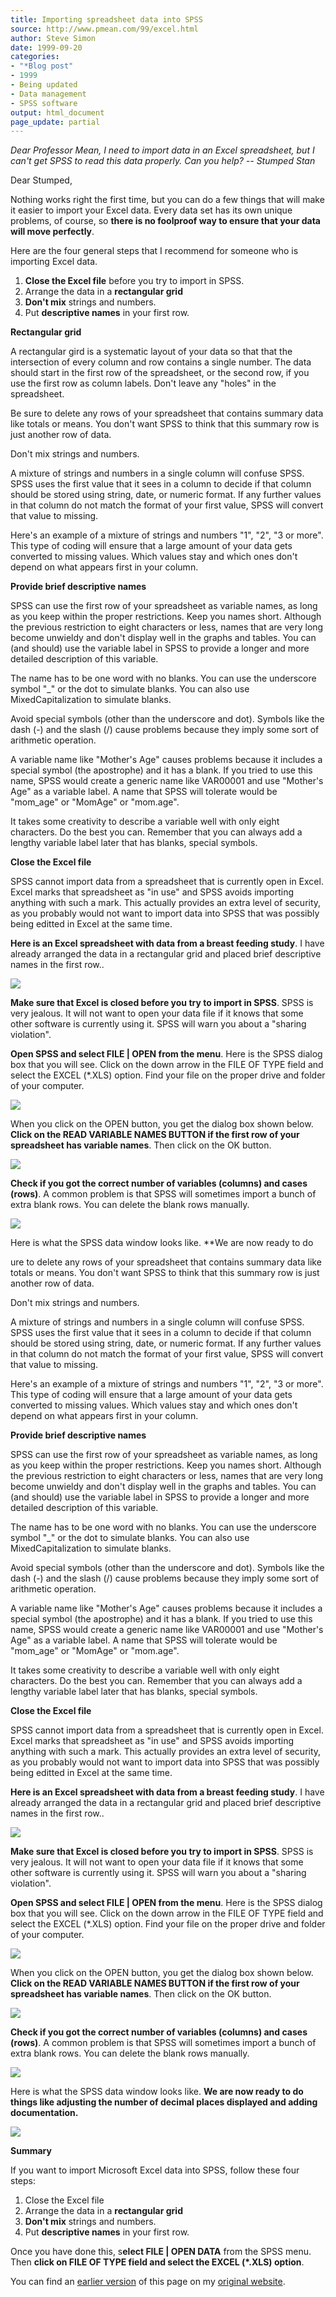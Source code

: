 ```yaml
---
title: Importing spreadsheet data into SPSS
source: http://www.pmean.com/99/excel.html
author: Steve Simon
date: 1999-09-20
categories:
- "*Blog post"
- 1999
- Being updated
- Data management
- SPSS software
output: html_document
page_update: partial
---
```


*Dear Professor Mean, I need to import data in an Excel spreadsheet, but I can't get SPSS to read this data properly. Can you help? -- Stumped Stan*

Dear Stumped,

Nothing works right the first time, but you can do a few things that will make it easier to import your Excel data. Every data set has its own unique problems, of course, so **there is no foolproof way to ensure that your data will move perfectly**.

Here are the four general steps that I recommend for someone who is importing Excel data.

1.  **Close the Excel file** before you try to import in SPSS.
2.  Arrange the data in a **rectangular grid**
3.  **Don't mix** strings and numbers.
4.  Put **descriptive names** in your first row.

**Rectangular grid**

A rectangular gird is a systematic layout of your data so that that the intersection of every column and row contains a single number. The data should start in the first row of the spreadsheet, or the second row, if you use the first row as column labels. Don't leave any "holes" in the spreadsheet.

Be sure to delete any rows of your spreadsheet that contains summary data like totals or means. You don't want SPSS to think that this summary row is just another row of data.

Don't mix strings and numbers.

A mixture of strings and numbers in a single column will confuse SPSS. SPSS uses the first value that it sees in a column to decide if that column should be stored using string, date, or numeric format. If any further values in that column do not match the format of your first value, SPSS will convert that value to missing.

Here's an example of a mixture of strings and numbers "1", "2", "3 or more". This type of coding will ensure that a large amount of your data gets converted to missing values. Which values stay and which ones don't depend on what appears first in your column.

**Provide brief descriptive names**

SPSS can use the first row of your spreadsheet as variable names, as long as you keep within the proper restrictions. Keep you names short. Although the previous restriction to eight characters or less, names that are very long become unwieldy and don't display well in the graphs and tables. You can (and should) use the variable label in SPSS to provide a longer and more detailed description of this variable.

The name has to be one word with no blanks. You can use the underscore symbol "_" or the dot to simulate blanks. You can also use MixedCapitalization to simulate blanks.

Avoid special symbols (other than the underscore and dot). Symbols like the dash (-) and the slash (/) cause problems because they imply some sort of arithmetic operation.

A variable name like "Mother's Age" causes problems because it includes a special symbol (the apostrophe) and it has a blank. If you tried to use this name, SPSS would create a generic name like VAR00001 and use "Mother's Age" as a variable label. A name that SPSS will tolerate would be "mom_age" or "MomAge" or "mom.age".

It takes some creativity to describe a variable well with only eight characters. Do the best you can. Remember that you can always add a lengthy variable label later that has blanks, special symbols.

**Close the Excel file**

SPSS cannot import data from a spreadsheet that is currently open in Excel. Excel marks that spreadsheet as "in use" and SPSS avoids importing anything with such a mark. This actually provides an extra level of security, as you probably would not want to import data into SPSS that was possibly being editted in Excel at the same time.

**Here is an Excel spreadsheet with data from a breast feeding study**. I have already arranged the data in a rectangular grid and placed brief descriptive names in the first row..

![](../../../web/images/99/excel01.gif)

**Make sure that Excel is closed before you try to import in SPSS**. SPSS is very jealous. It will not want to open your data file if it knows that some other software is currently using it. SPSS will warn you about a "sharing violation".

**Open SPSS and select FILE | OPEN from the menu**. Here is the SPSS dialog box that you will see. Click on the down arrow in the FILE OF TYPE field and select the EXCEL (*.XLS) option. Find your file on the proper drive and folder of your computer.

![](../../../web/images/99/excel02.gif)

When you click on the OPEN button, you get the dialog box shown below. **Click on the READ VARIABLE NAMES BUTTON if the first row of your spreadsheet has variable names**. Then click on the OK button.

![](../../../web/images/99/excel03.gif)

**Check if you got the correct number of variables (columns) and cases (rows)**. A common problem is that SPSS will sometimes import a bunch of extra blank rows. You can delete the blank rows manually.

![](../../../web/images/99/excel04.gif)

Here is what the SPSS data window looks like. **We are now ready to do

ure to delete any rows of your spreadsheet that contains summary data like totals or means. You don't want SPSS to think that this summary row is just another row of data.

Don't mix strings and numbers.

A mixture of strings and numbers in a single column will confuse SPSS. SPSS uses the first value that it sees in a column to decide if that column should be stored using string, date, or numeric format. If any further values in that column do not match the format of your first value, SPSS will convert that value to missing.

Here's an example of a mixture of strings and numbers "1", "2", "3 or more". This type of coding will ensure that a large amount of your data gets converted to missing values. Which values stay and which ones don't depend on what appears first in your column.

**Provide brief descriptive names**

SPSS can use the first row of your spreadsheet as variable names, as long as you keep within the proper restrictions. Keep you names short. Although the previous restriction to eight characters or less, names that are very long become unwieldy and don't display well in the graphs and tables. You can (and should) use the variable label in SPSS to provide a longer and more detailed description of this variable.

The name has to be one word with no blanks. You can use the underscore symbol "_" or the dot to simulate blanks. You can also use MixedCapitalization to simulate blanks.

Avoid special symbols (other than the underscore and dot). Symbols like the dash (-) and the slash (/) cause problems because they imply some sort of arithmetic operation.

A variable name like "Mother's Age" causes problems because it includes a special symbol (the apostrophe) and it has a blank. If you tried to use this name, SPSS would create a generic name like VAR00001 and use "Mother's Age" as a variable label. A name that SPSS will tolerate would be "mom_age" or "MomAge" or "mom.age".

It takes some creativity to describe a variable well with only eight characters. Do the best you can. Remember that you can always add a lengthy variable label later that has blanks, special symbols.

**Close the Excel file**

SPSS cannot import data from a spreadsheet that is currently open in Excel. Excel marks that spreadsheet as "in use" and SPSS avoids importing anything with such a mark. This actually provides an extra level of security, as you probably would not want to import data into SPSS that was possibly being editted in Excel at the same time.

**Here is an Excel spreadsheet with data from a breast feeding study**. I have already arranged the data in a rectangular grid and placed brief descriptive names in the first row..

![](../../../web/images/99/excel01.gif)

**Make sure that Excel is closed before you try to import in SPSS**. SPSS is very jealous. It will not want to open your data file if it knows that some other software is currently using it. SPSS will warn you about a "sharing violation".

**Open SPSS and select FILE | OPEN from the menu**. Here is the SPSS dialog box that you will see. Click on the down arrow in the FILE OF TYPE field and select the EXCEL (*.XLS) option. Find your file on the proper drive and folder of your computer.

![](../../../web/images/99/excel02.gif)

When you click on the OPEN button, you get the dialog box shown below. **Click on the READ VARIABLE NAMES BUTTON if the first row of your spreadsheet has variable names**. Then click on the OK button.

![](../../../web/images/99/excel03.gif)

**Check if you got the correct number of variables (columns) and cases (rows)**. A common problem is that SPSS will sometimes import a bunch of extra blank rows. You can delete the blank rows manually.

![](../../../web/images/99/excel04.gif)

Here is what the SPSS data window looks like. **We are now ready to do things like adjusting the number of decimal places displayed and adding documentation.**

![](../../../web/images/99/excel05.gif)

**Summary**

If you want to import Microsoft Excel data into SPSS, follow these four steps: 

1.  Close the Excel file
2.  Arrange the data in a **rectangular grid**
3.  **Don't mix** strings and numbers.
4.  Put **descriptive names** in your first row.

Once you have done this, s**elect FILE | OPEN DATA** from the SPSS menu. Then **click on FILE OF TYPE field and select the EXCEL (*.XLS) option**.

You can find an [earlier version][sim1] of this page on my [original website][sim2].

[sim1]: http://www.pmean.com/99/excel.html
[sim2]: http://www.pmean.com/original_site.html
